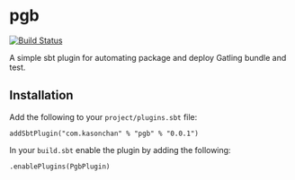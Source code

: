 # pgb

[![Build Status](https://travis-ci.org/kasonchan/pgb.svg?branch=master)](https://travis-ci.org/kasonchan/pgb)

A simple sbt plugin for automating package and deploy Gatling bundle and test.

## Installation

Add the following to your `project/plugins.sbt` file:

```
addSbtPlugin("com.kasonchan" % "pgb" % "0.0.1")
```

In your `build.sbt` enable the plugin by adding the following:

```
.enablePlugins(PgbPlugin)
```
